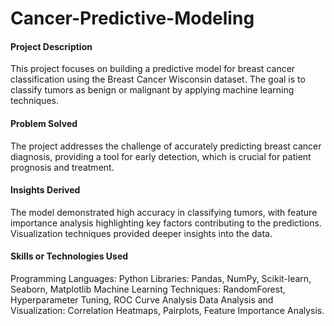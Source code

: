 # Cancer-Predictive-Modeling

#### Project Description
This project focuses on building a predictive model for breast cancer classification using the Breast Cancer Wisconsin dataset. The goal is to classify tumors as benign or malignant by applying machine learning techniques.

#### Problem Solved
The project addresses the challenge of accurately predicting breast cancer diagnosis, providing a tool for early detection, which is crucial for patient prognosis and treatment.

#### Insights Derived
The model demonstrated high accuracy in classifying tumors, with feature importance analysis highlighting key factors contributing to the predictions. Visualization techniques provided deeper insights into the data.

#### Skills or Technologies Used
Programming Languages: Python
Libraries: Pandas, NumPy, Scikit-learn, Seaborn, Matplotlib
Machine Learning Techniques: RandomForest, Hyperparameter Tuning, ROC Curve Analysis
Data Analysis and Visualization: Correlation Heatmaps, Pairplots, Feature Importance Analysis.
